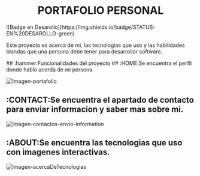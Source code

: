 <h1 align="center">PORTAFOLIO PERSONAL</h1>
![Badge en Desarollo](https://img.shields.io/badge/STATUS-EN%20DESAROLLO-green)



<p>Este proyecto es acerca de mi, las tecnologias que uso y las habilidades blandas que una persona debe tener para desarrollar software.</p>
## :hammer:Funcionalidades del proyecto
## :HOME:Se encuentra el perfil donde hablo acerda de mi persona.

![Imagen-portafolio](https://github.com/user-attachments/assets/2e3008b1-cccf-49d7-9f7e-7befbd7eb4af)


## :CONTACT:Se encuentra el apartado de contacto para enviar informacion y saber mas sobre mi.

![Imagen-contactos-envio-information](https://github.com/user-attachments/assets/637ed0ea-1aca-42ac-913c-e1fd41f9a161)

## :ABOUT:Se encuentra las tecnologias que uso con imagenes interactivas.

![Imagen-acercaDeTecnologias](https://github.com/user-attachments/assets/d1faf540-2e90-4ff6-a49f-58178189efa6)











